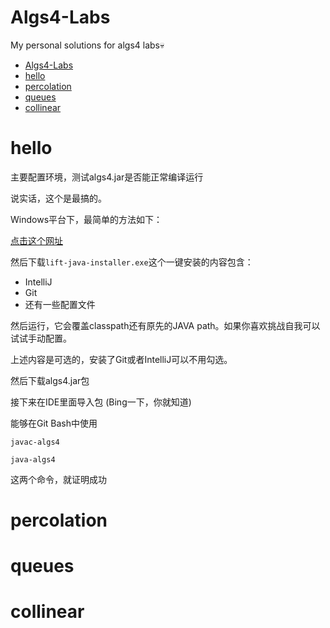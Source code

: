 # Algs4-Labs
My personal solutions for algs4 labs💀

- [Algs4-Labs](#algs4-labs)
- [hello](#hello)
- [percolation](#percolation)
- [queues](#queues)
- [collinear](#collinear)


# hello

主要配置环境，测试algs4.jar是否能正常编译运行

说实话，这个是最搞的。

Windows平台下，最简单的方法如下：

[点击这个网址](https://lift.cs.princeton.edu/java/windows/)

然后下载`lift-java-installer.exe`这个一键安装的内容包含：

* IntelliJ
* Git
* 还有一些配置文件


然后运行，它会覆盖classpath还有原先的JAVA path。如果你喜欢挑战自我可以试试手动配置。

上述内容是可选的，安装了Git或者IntelliJ可以不用勾选。

然后下载algs4.jar包

接下来在IDE里面导入包 (Bing一下，你就知道)

能够在Git Bash中使用

`javac-algs4`

`java-algs4`

这两个命令，就证明成功

# percolation

# queues

# collinear